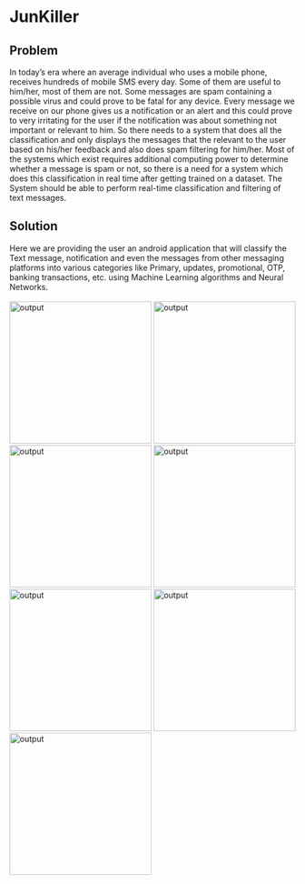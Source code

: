 # JunKiller
## Problem 
In today’s era where an average individual who uses a mobile phone, receives hundreds of 
mobile SMS every day. Some of them are useful to him/her, most of them are not. Some messages 
are spam containing a possible virus and could prove to be fatal for any device. Every message we 
receive on our phone gives us a notification or an alert and this could prove to very irritating for the 
user if the notification was about something not important or relevant to him. So there needs to a 
system that does all the classification and only displays the messages that the relevant to the user 
based on his/her feedback and also does spam filtering for him/her. 
Most of the systems which exist requires additional computing power to determine whether a message 
is spam or not, so there is a need for a system which does this classification in real time after getting 
trained on a dataset. The System should be able to perform real-time classification and filtering of text 
messages.

## Solution 
Here we are providing the user an android application that will classify the Text message, notification 
and even the messages from other messaging platforms into various categories like Primary, updates, 
promotional, OTP, banking transactions, etc. using Machine Learning algorithms and Neural Networks.
</br></br>
<img src="https://github.com/ashiagarwal73/JunKiller/blob/master/0.png" alt="output" width="250">
<img src="https://github.com/ashiagarwal73/JunKiller/blob/master/1.jpeg" alt="output" width="250">
<img src="https://github.com/ashiagarwal73/JunKiller/blob/master/2.png" alt="output" width="250">
<img src="https://github.com/ashiagarwal73/JunKiller/blob/master/3.png" alt="output" width="250">
<img src="https://github.com/ashiagarwal73/JunKiller/blob/master/4.png" alt="output" width="250">
<img src="https://github.com/ashiagarwal73/JunKiller/blob/master/5.png" alt="output" width="250">
<img src="https://github.com/ashiagarwal73/JunKiller/blob/master/6.png" alt="output" width="250">
